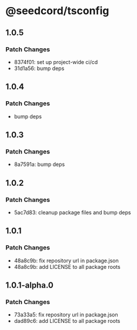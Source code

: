 # @seedcord/tsconfig

## 1.0.5

### Patch Changes

- 8374f01: set up project-wide ci/cd
- 31d1a56: bump deps

## 1.0.4

### Patch Changes

- bump deps

## 1.0.3

### Patch Changes

- 8a7591a: bump deps

## 1.0.2

### Patch Changes

- 5ac7d83: cleanup package files and bump deps

## 1.0.1

### Patch Changes

- 48a8c9b: fix repository url in package.json
- 48a8c9b: add LICENSE to all package roots

## 1.0.1-alpha.0

### Patch Changes

- 73a33a5: fix repository url in package.json
- dad89c6: add LICENSE to all package roots
